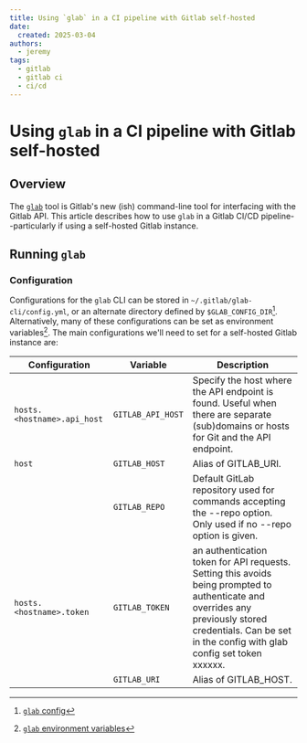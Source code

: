 ```yaml
---
title: Using `glab` in a CI pipeline with Gitlab self-hosted
date:
  created: 2025-03-04
authors:
  - jeremy
tags:
  - gitlab
  - gitlab ci
  - ci/cd
---
```

# Using `glab` in a CI pipeline with Gitlab self-hosted

## Overview

The [`glab`](https://docs.gitlab.com/editor_extensions/gitlab_cli/) tool is Gitlab's new (ish) command-line tool for interfacing with the Gitlab API. This article describes how to use `glab` in a Gitlab CI/CD pipeline--particularly if using a self-hosted Gitlab instance.

## Running `glab`

### Configuration

Configurations for the `glab` CLI can be stored in `~/.gitlab/glab-cli/config.yml`, or an alternate directory defined by `$GLAB_CONFIG_DIR`[^1]. Alternatively, many of these configurations can be set as environment variables[^2]. The main configurations we'll need to set for a self-hosted Gitlab instance are:

| Configuration | Variable | Description |
| --- | --- | --- |
| `hosts.<hostname>.api_host` | `GITLAB_API_HOST` | Specify the host where the API endpoint is found. Useful when there are separate (sub)domains or hosts for Git and the API endpoint. |
| `host` | `GITLAB_HOST` | Alias of GITLAB_URI. |
| | `GITLAB_REPO` | Default GitLab repository used for commands accepting the --repo option. Only used if no --repo option is given. |
| `hosts.<hostname>.token` | `GITLAB_TOKEN` | an authentication token for API requests. Setting this avoids being prompted to authenticate and overrides any previously stored credentials. Can be set in the config with glab config set token xxxxxx. |
| | `GITLAB_URI` | Alias of GITLAB_HOST. |

[^1]: [`glab` config](https://gitlab.com/gitlab-org/cli/-/blob/main/README.md#configuration)
[^2]: [`glab` environment variables](https://gitlab.com/gitlab-org/cli/-/blob/main/README.md#environment-variables)
